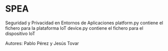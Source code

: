 # SPEA
Seguridad y Privacidad en Entornos de Aplicaciones
platform.py contiene el fichero para la plataforma IoT
device.py contiene el fichero para el dispositivo IoT

Autores: Pablo Pérez y Jesús Tovar